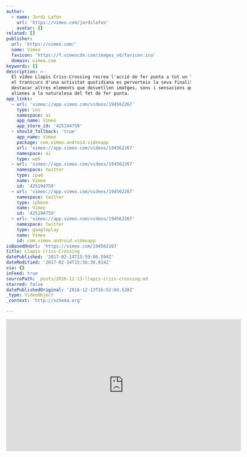 ```yaml
---
author:
  - name: Jordi Lafon
    url: 'https://vimeo.com/jordilafon'
    avatar: {}
related: []
publisher:
  url: 'https://vimeo.com/'
  name: Vimeo
  favicon: 'https://f.vimeocdn.com/images_v6/favicon.ico'
  domain: vimeo.com
keywords: []
description: >-
  El vídeo Llapis Criss-Crossing recrea l'acció de fer punta a tot un llapis. En
  el transcurs d'una activitat quotidiana es perverteix la seva finalitat per
  destacar altres elements que desvetllen imatges, sons i sensacions quasi
  alienes a la naturalesa del fet de fer punta.
app_links:
  - url: 'vimeo://app.vimeo.com/videos/194562267'
    type: ios
    namespace: ai
    app_name: Vimeo
    app_store_id: '425194759'
  - should_fallback: 'true'
    app_name: Vimeo
    package: com.vimeo.android.videoapp
    url: 'vimeo://app.vimeo.com/videos/194562267'
    namespace: ai
    type: web
  - url: 'vimeo://app.vimeo.com/videos/194562267'
    namespace: twitter
    type: ipad
    name: Vimeo
    id: '425194759'
  - url: 'vimeo://app.vimeo.com/videos/194562267'
    namespace: twitter
    type: iphone
    name: Vimeo
    id: '425194759'
  - url: 'vimeo://app.vimeo.com/videos/194562267'
    namespace: twitter
    type: googleplay
    name: Vimeo
    id: com.vimeo.android.videoapp
isBasedOnUrl: 'https://vimeo.com/194562267'
title: Llapis Criss-Crossing
datePublished: '2017-02-14T15:59:06.594Z'
dateModified: '2017-02-14T15:58:38.814Z'
via: {}
inFeed: true
sourcePath: _posts/2016-12-13-llapis-criss-crossing.md
starred: false
datePublishedOriginal: '2016-12-13T16:52:04.528Z'
_type: VideoObject
_context: 'http://schema.org'

---
```

<iframe src="https://cdn.embedly.com/widgets/media.html?src=https%3A%2F%2Fplayer.vimeo.com%2Fvideo%2F194562267&amp;url=https%3A%2F%2Fvimeo.com%2F194562267&amp;image=https%3A%2F%2Fi.vimeocdn.com%2Fvideo%2F606638998_640.jpg&amp;key=b7d04c9b404c499eba89ee7072e1c4f7&amp;type=text%2Fhtml&amp;schema=vimeo" width="640" height="360" scrolling="no" frameborder="0" allowfullscreen="" style=""></iframe>